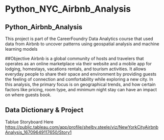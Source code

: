 # Python_NYC_Airbnb_Analysis
## Python_Airbnb_Analysis
This project is part of the CareerFoundry Data Analytics course that used data from Airbnb to uncover patterns using geospatial analysis and machine learning models

##Objective
Airbnb is a global community of hosts and travelers that operates as an online marketplace via their website and a mobile app for lodging, homestays, vacations rentals, and tourism activities.  It allows everyday people to share their space and environment by providing guests the feeling of connection and comfortability while exploring a new city. In this analysis, the primary focus is on geographical trends,  and how certain factors like pricing,  room type,  and minimum night stay can have an impact on where guests book.

## Data Dictionary & Project
Tablue Storyboard Here https://public.tableau.com/app/profile/shelby.steele/viz/NewYorkCityAirbnbAnalysis_16709649117650/Story1
